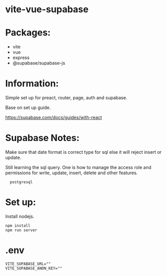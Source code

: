 # vite-vue-supabase

# Packages:
- vite
- vue
- express
- @supabase/supabase-js

# Information:
  Simple set up for preact, router, page, auth and supabase.

Base on set up guide.

https://supabase.com/docs/guides/with-react

# Supabase Notes:
  Make sure that date format is correct type for sql else it will reject insert or update.

  Still learning the sql query. One is how to manage the access role and permissions for write, update, insert, delete and other features.
```
  postgresql
```

# Set up:

  Install nodejs.

```
npm install
npm run server
```


# .env
```
VITE_SUPABASE_URL=""
VITE_SUPABASE_ANON_KEY=""
```